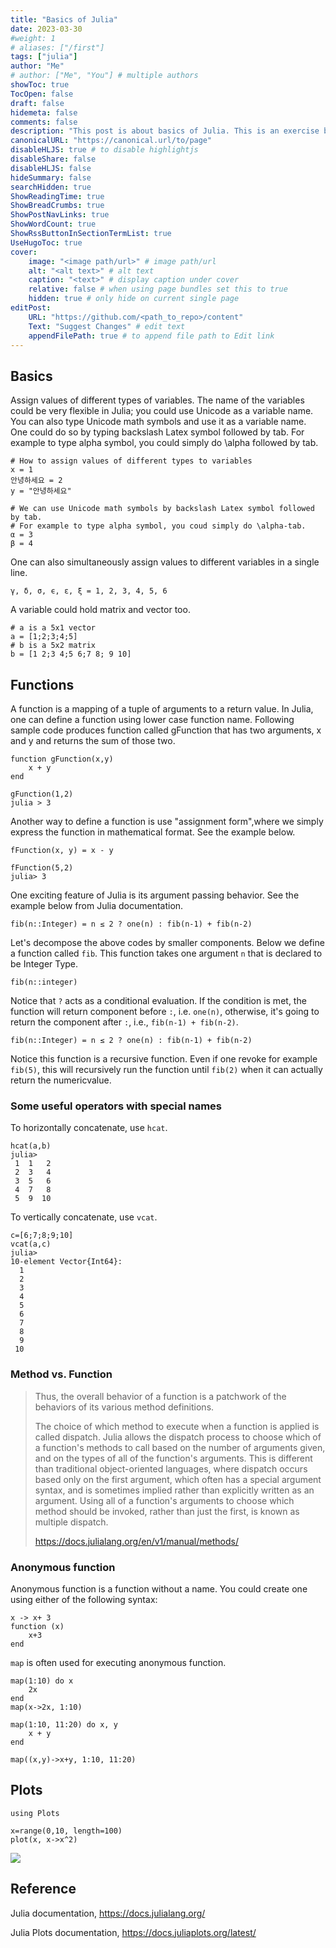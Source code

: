 ```yaml
---
title: "Basics of Julia"
date: 2023-03-30
#weight: 1
# aliases: ["/first"]
tags: ["julia"]
author: "Me"
# author: ["Me", "You"] # multiple authors
showToc: true
TocOpen: false
draft: false
hidemeta: false
comments: false
description: "This post is about basics of Julia. This is an exercise before running the simulation for my job market paper using Julia"
canonicalURL: "https://canonical.url/to/page"
disableHLJS: true # to disable highlightjs
disableShare: false
disableHLJS: false
hideSummary: false
searchHidden: true
ShowReadingTime: true
ShowBreadCrumbs: true
ShowPostNavLinks: true
ShowWordCount: true
ShowRssButtonInSectionTermList: true
UseHugoToc: true
cover:
    image: "<image path/url>" # image path/url
    alt: "<alt text>" # alt text
    caption: "<text>" # display caption under cover
    relative: false # when using page bundles set this to true
    hidden: true # only hide on current single page
editPost:
    URL: "https://github.com/<path_to_repo>/content"
    Text: "Suggest Changes" # edit text
    appendFilePath: true # to append file path to Edit link
---
```


## Basics 

Assign values of different types of variables. The name of the variables could be very flexible in Julia; you could use Unicode as a variable name. You can also type Unicode math symbols and use it as a variable name. One could do so by  typing backslash Latex symbol followed by tab. For example to type alpha symbol, you could simply do \alpha followed by tab. 

```{julia}
# How to assign values of different types to variables 
x = 1
안녕하세요 = 2
y = "안녕하세요"

# We can use Unicode math symbols by backslash Latex symbol followed by tab. 
# For example to type alpha symbol, you coud simply do \alpha-tab. 
α = 3
β = 4
```

One can also simultaneously assign values to different  variables in a single line. 
``` 
γ, δ, σ, ϵ, ε, ξ = 1, 2, 3, 4, 5, 6
```

A variable could hold matrix and vector too.
```
# a is a 5x1 vector
a = [1;2;3;4;5]
# b is a 5x2 matrix
b = [1 2;3 4;5 6;7 8; 9 10]

```

## Functions 
A function is a mapping of a tuple of arguments to a return value. In Julia, one can define a function using lower case function name. Following sample code produces function called gFunction that has two arguments, x and y and returns the sum of those two. 

```
function gFunction(x,y)
    x + y 
end 

gFunction(1,2)
julia > 3 
```

Another way to define a function is use "assignment form",where we simply express the function in mathematical format. See the example below.

```
fFunction(x, y) = x - y 

fFunction(5,2) 
julia> 3
```

One exciting feature of Julia is its argument passing behavior. See the example below from Julia documentation. 
```
fib(n::Integer) = n ≤ 2 ? one(n) : fib(n-1) + fib(n-2)
```

Let's decompose the above codes by smaller components. Below we define a function called `fib`. This function takes one argument `n` that is declared to be Integer Type. 
```
fib(n::integer)
```
Notice that `?` acts as a conditional evaluation. If the condition is met, the function will return component before `:`, i.e. `one(n)`, otherwise, it's going to return the component after `:`, i.e., `fib(n-1) + fib(n-2)`. 
```
fib(n::Integer) = n ≤ 2 ? one(n) : fib(n-1) + fib(n-2)
```

Notice this function is a recursive function. Even if one revoke for example `fib(5)`, this will recursively run the function until `fib(2)` when it can actually return the numericvalue. 

### Some useful operators with special names 

To horizontally concatenate, use `hcat`. 
```
hcat(a,b)
julia>  
 1  1   2
 2  3   4
 3  5   6
 4  7   8
 5  9  10
```
To vertically concatenate, use `vcat`. 

```
c=[6;7;8;9;10]
vcat(a,c)
julia>
10-element Vector{Int64}:
  1
  2
  3
  4
  5
  6
  7
  8
  9
 10

```
### Method vs. Function 

>  Thus, the overall behavior of a function is a patchwork of the behaviors of its various method definitions. 
>
> The choice of which method to execute when a function is applied is called dispatch. Julia allows the dispatch process to choose which of a function's methods to call based on the number of arguments given, and on the types of all of the function's arguments. This is different than traditional object-oriented languages, where dispatch occurs based only on the first argument, which often has a special argument syntax, and is sometimes implied rather than explicitly written as an argument. Using all of a function's arguments to choose which method should be invoked, rather than just the first, is known as multiple dispatch. 
> 
> https://docs.julialang.org/en/v1/manual/methods/

### Anonymous function 

Anonymous function is a function without a name. You could create one using either of the following syntax: 
```
x -> x+ 3
function (x) 
    x+3
end 
```

`map` is often used for executing anonymous function. 

```
map(1:10) do x 
    2x 
end 
map(x->2x, 1:10)

map(1:10, 11:20) do x, y
    x + y
end

map((x,y)->x+y, 1:10, 11:20)
```
## Plots 

```
using Plots 

x=range(0,10, length=100)
plot(x, x->x^2)
```
![](../img/plot_5.svg)

## Reference 

Julia documentation, https://docs.julialang.org/

Julia Plots documentation, https://docs.juliaplots.org/latest/